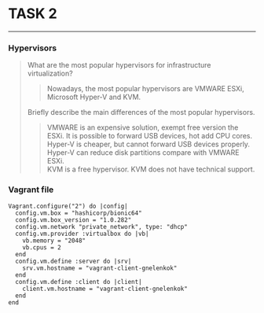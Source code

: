 # TASK 2 #
------
### Hypervisors ###
> What are the most popular hypervisors for infrastructure virtualization?  
>> Nowadays, the most popular hypervisors are VMWARE ESXi, Microsoft Hyper-V and KVM.  
>
> Briefly describe the main differences of the most popular hypervisors.  
>> VMWARE is an expensive solution, exempt free version the ESXi. It is possible to forward USB devices, hot add CPU cores.  
Hyper-V is cheaper, but cannot forward USB devices properly. Hyper-V can reduce disk partitions compare with VMWARE ESXi.  
KVM is a free hypervisor. KVM does not have technical support.  

### Vagrant file ###
    Vagrant.configure("2") do |config|
      config.vm.box = "hashicorp/bionic64"
      config.vm.box_version = "1.0.282"
      config.vm.network "private_network", type: "dhcp"
      config.vm.provider :virtualbox do |vb|
        vb.memory = "2048"
        vb.cpus = 2
      end
      config.vm.define :server do |srv|
        srv.vm.hostname = "vagrant-client-gnelenkok"
      end
      config.vm.define :client do |client|
        client.vm.hostname = "vagrant-client-gnelenkok"
      end
    end
